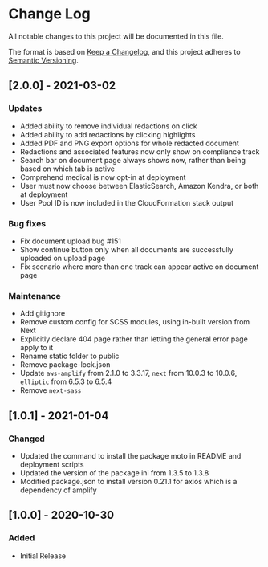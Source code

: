 # Change Log

All notable changes to this project will be documented in this file.

The format is based on [Keep a Changelog](https://keepachangelog.com/en/1.0.0/),
and this project adheres to [Semantic Versioning](https://semver.org/spec/v2.0.0.html).

## [2.0.0] - 2021-03-02

### Updates

- Added ability to remove individual redactions on click
- Added ability to add redactions by clicking highlights
- Added PDF and PNG export options for whole redacted document
- Redactions and associated features now only show on compliance track
- Search bar on document page always shows now, rather than being based on which tab is active
- Comprehend medical is now opt-in at deployment
- User must now choose between ElasticSearch, Amazon Kendra, or both at deployment
- User Pool ID is now included in the CloudFormation stack output

### Bug fixes

- Fix document upload bug #151
- Show continue button only when all documents are successfully uploaded on upload page
- Fix scenario where more than one track can appear active on document page

### Maintenance

- Add gitignore
- Remove custom config for SCSS modules, using in-built version from Next
- Explicitly declare 404 page rather than letting the general error page apply to it
- Rename static folder to public
- Remove package-lock.json
- Update `aws-amplify` from 2.1.0 to 3.3.17, `next` from 10.0.3 to 10.0.6, `elliptic` from 6.5.3 to 6.5.4
- Remove `next-sass`

## [1.0.1] - 2021-01-04

### Changed

- Updated the command to install the package moto in README and deployment scripts
- Updated the version of the package ini from 1.3.5 to 1.3.8
- Modified package.json to install version 0.21.1 for axios which is a dependency of amplify

## [1.0.0] - 2020-10-30

### Added

- Initial Release
